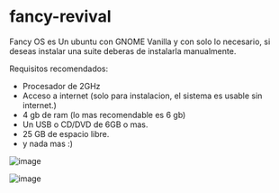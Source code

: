 # fancy-revival
Fancy OS es Un ubuntu con GNOME Vanilla y con solo lo necesario, si deseas instalar una suite deberas de instalarla manualmente.

Requisitos recomendados:
- Procesador de 2GHz
- Acceso a internet (solo para instalacion, el sistema es usable sin internet.)
- 4 gb de ram (lo mas recomendable es 6 gb)
- Un USB o CD/DVD de 6GB o mas.
- 25 GB de espacio libre.
- y nada mas :)

![image](https://github.com/izaxYT14538/fancy-revival/assets/101516262/9331a8f3-48e1-4000-9fc5-be5919023ebd)

![image](https://github.com/izaxYT14538/fancy-revival/assets/101516262/57d2b8e9-ca34-4d18-a891-b4b94a13f479)

